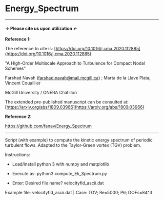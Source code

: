 # Energy_Spectrum

---------------------------------------------
#### -> Please cite us upon utilization <-

**Reference 1:**

The reference to cite is: [https://doi.org/10.1016/j.cma.2020.112885](https://doi.org/10.1016/j.cma.2020.112885)

"A High-Order Multiscale Approach to Turbulence for Compact Nodal Schemes"

Farshad Navah (farshad.navah@mail.mcgill.ca) ; Marta de la Llave Plata, Vincent Couaillier

McGill University / ONERA Châtillon


The extended pre-published manuscript can be consulted at: [https://arxiv.org/abs/1809.03966](https://arxiv.org/abs/1809.03966)     


**Reference 2:** 

https://github.com/fanav/Energy_Spectrum

---------------------------------------------

Script (with example) to compute the kinetic energy spectrum of periodic turbulent flows. Adapted to the Taylor-Green vortex (TGV) problem.

Instructions:
- Load/install python 3 with numpy and matplotlib

- Execute as:
python3 compute_Ek_Spectrum.py

- Enter:
Desired file name? velocityfld_ascii.dat

Example file: velocityfld_ascii.dat |
Case: TGV; Re=5000; P6; DOFs=84^3
